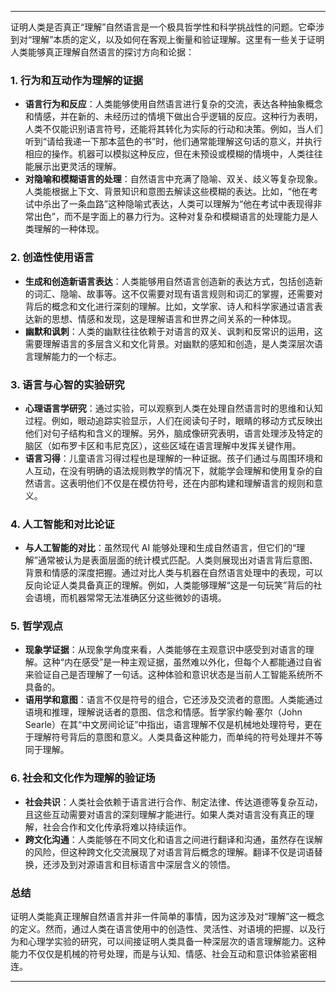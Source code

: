 
---

证明人类是否真正“理解”自然语言是一个极具哲学性和科学挑战性的问题。它牵涉到对“理解”本质的定义，以及如何在客观上衡量和验证理解。这里有一些关于证明人类能够真正理解自然语言的探讨方向和论据：

### 1. **行为和互动作为理解的证据**
   - **语言行为和反应**：人类能够使用自然语言进行复杂的交流，表达各种抽象概念和情感，并在新的、未经历过的情境下做出合乎逻辑的反应。这种行为表明，人类不仅能识别语言符号，还能将其转化为实际的行动和决策。例如，当人们听到“请给我递一下那本蓝色的书”时，他们通常能理解这句话的意义，并执行相应的操作。机器可以模拟这种反应，但在未预设或模糊的情境中，人类往往能展示出更灵活的理解。
   - **对隐喻和模糊语言的处理**：自然语言中充满了隐喻、双关、歧义等复杂现象。人类能根据上下文、背景知识和意图去解读这些模糊的表达。比如，“他在考试中杀出了一条血路”这种隐喻式表达，人类可以理解为“他在考试中表现得非常出色”，而不是字面上的暴力行为。这种对复杂和模糊语言的处理能力是人类理解的一种体现。

### 2. **创造性使用语言**
   - **生成和创造新语言表达**：人类能够用自然语言创造新的表达方式，包括创造新的词汇、隐喻、故事等。这不仅需要对现有语言规则和词汇的掌握，还需要对背后的概念和文化进行深刻的理解。比如，文学家、诗人和科学家通过语言表达新的思想、情感和发现，这是理解语言和世界之间关系的一种体现。
   - **幽默和讽刺**：人类的幽默往往依赖于对语言的双关、讽刺和反常识的运用，这需要理解语言的多层含义和文化背景。对幽默的感知和创造，是人类深层次语言理解能力的一个标志。

### 3. **语言与心智的实验研究**
   - **心理语言学研究**：通过实验，可以观察到人类在处理自然语言时的思维和认知过程。例如，眼动追踪实验显示，人们在阅读句子时，眼睛的移动方式反映出他们对句子结构和含义的理解。另外，脑成像研究表明，语言处理涉及特定的脑区（如布罗卡区和韦尼克区），这些区域在语言理解中发挥关键作用。
   - **语言习得**：儿童语言习得过程也是理解的一种证据。孩子们通过与周围环境和人互动，在没有明确的语法规则教学的情况下，就能学会理解和使用复杂的自然语言。这表明他们不仅是在模仿符号，还在内部构建和理解语言的规则和意义。

### 4. **人工智能和对比论证**
   - **与人工智能的对比**：虽然现代 AI 能够处理和生成自然语言，但它们的“理解”通常被认为是表面层面的统计模式匹配。人类则展现出对语言背后意图、背景和情感的深度把握。通过对比人类与机器在自然语言处理中的表现，可以反向论证人类具备真正的理解。例如，人类能够理解“这是一句玩笑”背后的社会语境，而机器常常无法准确区分这些微妙的语境。

### 5. **哲学观点**
   - **现象学证据**：从现象学角度来看，人类能够在主观意识中感受到对语言的理解。这种“内在感受”是一种主观证据，虽然难以外化，但每个人都能通过自省来验证自己是否理解了一句话。这种体验和意识状态是当前人工智能系统所不具备的。
   - **语用学和意图**：语言不仅是符号的组合，它还涉及交流者的意图。人类能通过语境和推理，理解说话者的意图、信念和情感。哲学家约翰·塞尔（John Searle）在其“中文房间论证”中指出，语言理解不仅是机械地处理符号，更在于理解符号背后的意图和意义。人类具备这种能力，而单纯的符号处理并不等同于理解。

### 6. **社会和文化作为理解的验证场**
   - **社会共识**：人类社会依赖于语言进行合作、制定法律、传达道德等复杂互动，且这些互动需要对语言的深刻理解才能进行。如果人类对语言没有真正的理解，社会合作和文化传承将难以持续运作。
   - **跨文化沟通**：人类能够在不同文化和语言之间进行翻译和沟通，虽然存在误解的风险，但这种跨文化交流展现了对语言背后概念的理解。翻译不仅是词语替换，还涉及到对源语言和目标语言中深层含义的领悟。

### 总结
证明人类能真正理解自然语言并非一件简单的事情，因为这涉及对“理解”这一概念的定义。然而，通过人类在语言使用中的创造性、灵活性、对语境的把握、以及行为和心理学实验的研究，可以间接证明人类具备一种深层次的语言理解能力。这种能力不仅仅是机械的符号处理，而是与认知、情感、社会互动和意识体验紧密相连。

---




